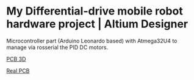 # My Differential-drive mobile robot hardware project | Altium Designer

Microcontroller part (Arduino Leonardo based) with Atmega32U4 to manage via rosserial the PID DC motors.

[PCB 3D](PCB-3D.png)

[Real PCB](RealPCB.png)